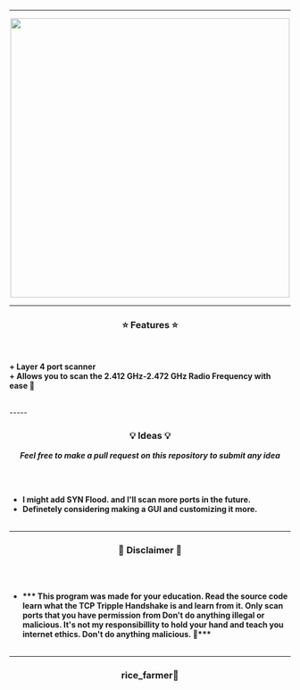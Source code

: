 -----

<p align="center">
<img src="https://encrypted-tbn0.gstatic.com/images?q=tbn:ANd9GcRGK22yhhlDFOqrzRC93qfai7xmzHpji3VlAbOsuUVWl_Tx1PYKLkjHJbLcu4jg46y1rHM&usqp=CAU", width="500", height="500">
</p>

-----

### <p align="center">⭐ Features ⭐

<br><br>
<strong>+ Layer 4 port scanner</strong>
<br>
<strong>+ Allows you to scan the 2.412 GHz-2.472 GHz Radio Frequency with ease 💯</strong>
<br><br>
</p>
-----

### <p align="center">💡 Ideas 💡</p>

<p align="center"><strong><i>Feel free to make a pull request on this repository to submit any idea</i></strong</p>

<br><br>
* I might add SYN Flood. and I'll scan more ports in the future.
* Definetely considering making a GUI and customizing it more.
<br><br>
 
-----

### <p align="center">📌 Disclaimer 📌</p>

<br><br>
* *** This program was made for your education. Read the source code learn what the TCP Tripple Handshake is and learn from it. Only scan ports that you have permission from
  Don't do anything illegal or malicious. It's not my responsibillity to hold your hand and teach you internet ethics. Don't do anything malicious. 😤***
<br><br>

-----
<!-- Thanks Billy The Kid for the Readme <3-->
### <p align="center">rice_farmer🤠</p>
